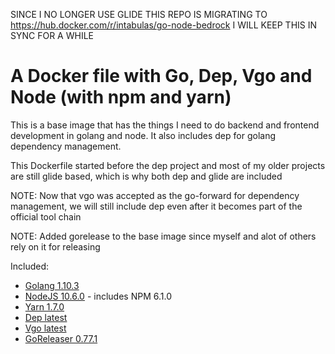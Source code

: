 SINCE I NO LONGER USE GLIDE THIS REPO IS MIGRATING TO https://hub.docker.com/r/intabulas/go-node-bedrock I WILL KEEP THIS IN SYNC FOR A WHILE

# A Docker file with Go, Dep, Vgo and Node (with npm and yarn)

This is a base image that has the things I need to do backend and frontend development in golang and node. It also includes dep for golang dependency management.

This Dockerfile started before the dep project and most of my older projects are still glide based, which is why both dep and glide are included

NOTE: Now that vgo was accepted as the go-forward for dependency management, we will still include dep even after it becomes part of the official tool chain

NOTE: Added gorelease to the base image since myself and alot of others rely on it for releasing

Included:

- [Golang 1.10.3](https://golang.org/)
- [NodeJS 10.6.0](https://nodejs.org/en/) - includes NPM 6.1.0
- [Yarn 1.7.0](https://yarnpkg.com/)
- [Dep latest](https://github.com/golang/dep)
- [Vgo latest](https://github.com/golang/vgo)
- [GoReleaser 0.77.1](https://goreleaser.com/)
